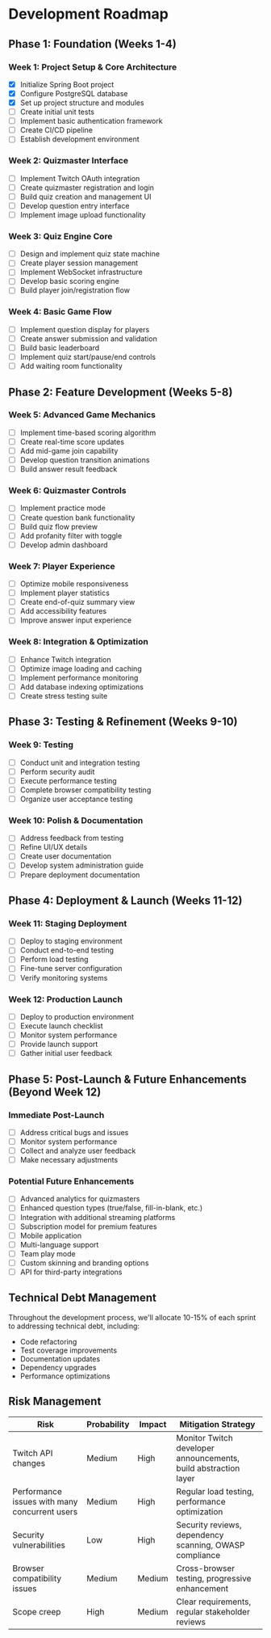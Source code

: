 # Development Roadmap

## Phase 1: Foundation (Weeks 1-4)

### Week 1: Project Setup & Core Architecture

- [X] Initialize Spring Boot project
- [X] Configure PostgreSQL database
- [X] Set up project structure and modules
- [ ] Create initial unit tests
- [ ] Implement basic authentication framework
- [ ] Create CI/CD pipeline
- [ ] Establish development environment

### Week 2: Quizmaster Interface

- [ ] Implement Twitch OAuth integration
- [ ] Create quizmaster registration and login
- [ ] Build quiz creation and management UI
- [ ] Develop question entry interface
- [ ] Implement image upload functionality

### Week 3: Quiz Engine Core

- [ ] Design and implement quiz state machine
- [ ] Create player session management
- [ ] Implement WebSocket infrastructure
- [ ] Develop basic scoring engine
- [ ] Build player join/registration flow

### Week 4: Basic Game Flow

- [ ] Implement question display for players
- [ ] Create answer submission and validation
- [ ] Build basic leaderboard
- [ ] Implement quiz start/pause/end controls
- [ ] Add waiting room functionality

## Phase 2: Feature Development (Weeks 5-8)

### Week 5: Advanced Game Mechanics

- [ ] Implement time-based scoring algorithm
- [ ] Create real-time score updates
- [ ] Add mid-game join capability
- [ ] Develop question transition animations
- [ ] Build answer result feedback

### Week 6: Quizmaster Controls

- [ ] Implement practice mode
- [ ] Create question bank functionality
- [ ] Build quiz flow preview
- [ ] Add profanity filter with toggle
- [ ] Develop admin dashboard

### Week 7: Player Experience

- [ ] Optimize mobile responsiveness
- [ ] Implement player statistics
- [ ] Create end-of-quiz summary view
- [ ] Add accessibility features
- [ ] Improve answer input experience

### Week 8: Integration & Optimization

- [ ] Enhance Twitch integration
- [ ] Optimize image loading and caching
- [ ] Implement performance monitoring
- [ ] Add database indexing optimizations
- [ ] Create stress testing suite

## Phase 3: Testing & Refinement (Weeks 9-10)

### Week 9: Testing

- [ ] Conduct unit and integration testing
- [ ] Perform security audit
- [ ] Execute performance testing
- [ ] Complete browser compatibility testing
- [ ] Organize user acceptance testing

### Week 10: Polish & Documentation

- [ ] Address feedback from testing
- [ ] Refine UI/UX details
- [ ] Create user documentation
- [ ] Develop system administration guide
- [ ] Prepare deployment documentation

## Phase 4: Deployment & Launch (Weeks 11-12)

### Week 11: Staging Deployment

- [ ] Deploy to staging environment
- [ ] Conduct end-to-end testing
- [ ] Perform load testing
- [ ] Fine-tune server configuration
- [ ] Verify monitoring systems

### Week 12: Production Launch

- [ ] Deploy to production environment
- [ ] Execute launch checklist
- [ ] Monitor system performance
- [ ] Provide launch support
- [ ] Gather initial user feedback

## Phase 5: Post-Launch & Future Enhancements (Beyond Week 12)

### Immediate Post-Launch

- [ ] Address critical bugs and issues
- [ ] Monitor system performance
- [ ] Collect and analyze user feedback
- [ ] Make necessary adjustments

### Potential Future Enhancements

- [ ] Advanced analytics for quizmasters
- [ ] Enhanced question types (true/false, fill-in-blank, etc.)
- [ ] Integration with additional streaming platforms
- [ ] Subscription model for premium features
- [ ] Mobile application
- [ ] Multi-language support
- [ ] Team play mode
- [ ] Custom skinning and branding options
- [ ] API for third-party integrations

## Technical Debt Management

Throughout the development process, we'll allocate 10-15% of each sprint to addressing technical debt, including:

- Code refactoring
- Test coverage improvements
- Documentation updates
- Dependency upgrades
- Performance optimizations

## Risk Management

| Risk                                          | Probability | Impact | Mitigation Strategy                                             |
|-----------------------------------------------|-------------|--------|-----------------------------------------------------------------|
| Twitch API changes                            | Medium      | High   | Monitor Twitch developer announcements, build abstraction layer |
| Performance issues with many concurrent users | Medium      | High   | Regular load testing, performance optimization                  |
| Security vulnerabilities                      | Low         | High   | Security reviews, dependency scanning, OWASP compliance         |
| Browser compatibility issues                  | Medium      | Medium | Cross-browser testing, progressive enhancement                  |
| Scope creep                                   | High        | Medium | Clear requirements, regular stakeholder reviews                 |
